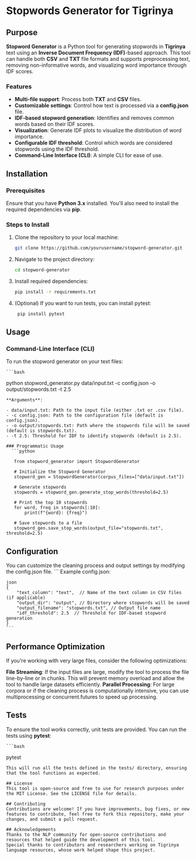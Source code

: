 # Stopwords Generator for Tigrinya

## Purpose

**Stopword Generator** is a Python tool for generating stopwords in **Tigrinya** text using an **Inverse Document Frequency (IDF)**-based approach. This tool can handle both **CSV** and **TXT** file formats and supports preprocessing text, removing non-informative words, and visualizing word importance through IDF scores.

### Features

- **Multi-file support**: Process both **TXT** and **CSV** files.
- **Customizable settings**: Control how text is processed via a **config.json** file.
- **IDF-based stopword generation**: Identifies and removes common words based on their IDF scores.
- **Visualization**: Generate IDF plots to visualize the distribution of word importance.
- **Configurable IDF threshold**: Control which words are considered stopwords using the IDF threshold.
- **Command-Line Interface (CLI)**: A simple CLI for ease of use.

## Installation

### Prerequisites

Ensure that you have **Python 3.x** installed. You'll also need to install the required dependencies via **pip**.

### Steps to Install

1. Clone the repository to your local machine:

   ```bash
   git clone https://github.com/yourusername/stopword-generator.git
   ```

2. Navigate to the project directory:

    ```bash
    cd stopword-generator 
    ```

3. Install required dependencies:

    ```bash
    pip install -r requirements.txt
    ```

4. (Optional) If you want to run tests, you can install pytest:

   ```bash
    pip install pytest
    ```

## Usage
### Command-Line Interface (CLI)

  To run the stopword generator on your text files:

    ```bash
 python stopword_generator.py data/input.txt -c config.json -o output/stopwords.txt -t 2.5
 ```
**Arguments**:

- data/input.txt: Path to the input file (either .txt or .csv file).
- -c config.json: Path to the configuration file (default is config.json).
- -o output/stopwords.txt: Path where the stopwords file will be saved (default is stopwords.txt).
- -t 2.5: Threshold for IDF to identify stopwords (default is 2.5).

### Programmatic Usage
   ```python
 
    from stopword_generator import StopwordGenerator

    # Initialize the Stopword Generator
    stopword_gen = StopwordGenerator(corpus_files=["data/input.txt"])

    # Generate stopwords
    stopwords = stopword_gen.generate_stop_words(threshold=2.5)

    # Print the top 10 stopwords
    for word, freq in stopwords[:10]:
        print(f"{word}: {freq}")

    # Save stopwords to a file
    stopword_gen.save_stop_words(output_file="stopwords.txt", threshold=2.5)
```

## Configuration
You can customize the cleaning process and output settings by modifying the config.json file.
    ```
    Example config.json:

    json 
    {
        "text_column": "text",  // Name of the text column in CSV files (if applicable)
        "output_dir": "output", // Directory where stopwords will be saved
        "output_filename": "stopwords.txt", // Output file name
        "idf_threshold": 2.5  // Threshold for IDF-based stopword generation
    }
    ```

## Performance Optimization
If you're working with very large files, consider the following optimizations:

**File Streaming**: If the input files are large, modify the tool to process the file line-by-line or in chunks. This will prevent memory overload and allow the tool to handle large datasets efficiently.
**Parallel Processing**: For large corpora or if the cleaning process is computationally intensive, you can use multiprocessing or concurrent.futures to speed up processing.

## Tests
To ensure the tool works correctly, unit tests are provided. You can run the tests using **pytest**:

    ```bash
pytest
```
This will run all the tests defined in the tests/ directory, ensuring that the tool functions as expected.

## License
This tool is open-source and free to use for research purposes under the MIT License. See the LICENSE file for details.

## Contributing
Contributions are welcome! If you have improvements, bug fixes, or new features to contribute, feel free to fork this repository, make your changes, and submit a pull request.

## Acknowledgements
Thanks to the NLP community for open-source contributions and resources that helped guide the development of this tool.
Special thanks to contributors and researchers working on Tigrinya language resources, whose work helped shape this project. 
